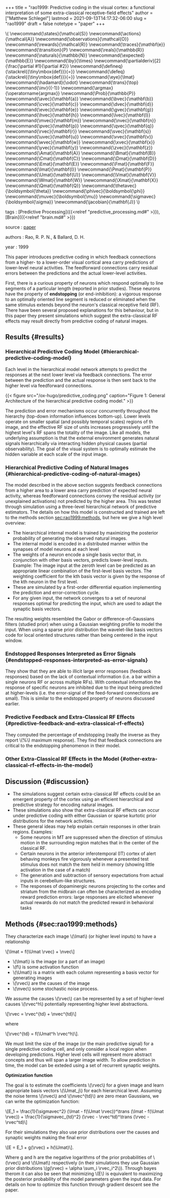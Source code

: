 +++
title = "rao1999: Predictive coding in the visual cortex: a functional interpretation of some extra-classical receptive-field effects"
author = ["Matthew Schlegel"]
lastmod = 2021-09-13T14:17:32-06:00
slug = "rao1999"
draft = false
notetype = "paper"
+++

\\( \newcommand{\states}{\mathcal{S}}
\newcommand{\actions}{\mathcal{A}}
\newcommand{\observations}{\mathcal{O}}
\newcommand{\rewards}{\mathcal{R}}
\newcommand{\traces}{\mathbf{e}}
\newcommand{\transition}{P}
\newcommand{\reals}{\mathbb{R}}
\newcommand{\naturals}{\mathbb{N}}
\newcommand{\expected}{\mathbb{E}}
\newcommand{\by}{\times}
\newcommand{\partialderiv}[2]{\frac{\partial #1}{\partial #2}}
\newcommand{\defineq}{\stackrel{{\tiny\mbox{def}}}{=}}
\newcommand{\defeq}{\stackrel{{\tiny\mbox{def}}}{=}}
\newcommand{\eye}{\Imat}
\newcommand{\hadamard}{\odot}
\newcommand{\trans}{\top}
\newcommand{\inv}{{-1}}
\newcommand{\argmax}{\operatorname{argmax}}
\newcommand{\Prob}{\mathbb{P}}
\newcommand{\avec}{\mathbf{a}}
\newcommand{\bvec}{\mathbf{b}}
\newcommand{\cvec}{\mathbf{c}}
\newcommand{\dvec}{\mathbf{d}}
\newcommand{\evec}{\mathbf{e}}
\newcommand{\gvec}{\mathbf{g}}
\newcommand{\hvec}{\mathbf{h}}
\newcommand{\lvec}{\mathbf{l}}
\newcommand{\mvec}{\mathbf{m}}
\newcommand{\nvec}{\mathbf{n}}
\newcommand{\pvec}{\mathbf{p}}
\newcommand{\qvec}{\mathbf{q}}
\newcommand{\rvec}{\mathbf{r}}
\newcommand{\svec}{\mathbf{s}}
\newcommand{\uvec}{\mathbf{u}}
\newcommand{\vvec}{\mathbf{v}}
\newcommand{\wvec}{\mathbf{w}}
\newcommand{\xvec}{\mathbf{x}}
\newcommand{\yvec}{\mathbf{y}}
\newcommand{\zvec}{\mathbf{z}}
\newcommand{\Amat}{\mathbf{A}}
\newcommand{\Bmat}{\mathbf{B}}
\newcommand{\Cmat}{\mathbf{C}}
\newcommand{\Dmat}{\mathbf{D}}
\newcommand{\Emat}{\mathbf{E}}
\newcommand{\Fmat}{\mathbf{F}}
\newcommand{\Imat}{\mathbf{I}}
\newcommand{\Pmat}{\mathbf{P}}
\newcommand{\Umat}{\mathbf{U}}
\newcommand{\Vmat}{\mathbf{V}}
\newcommand{\Wmat}{\mathbf{W}}
\newcommand{\Xmat}{\mathbf{X}}
\newcommand{\Qmat}{\mathbf{Q}}
\newcommand{\thetavec}{\boldsymbol{\theta}}
\newcommand{\phivec}{\boldsymbol{\phi}}
\newcommand{\muvec}{\boldsymbol{\mu}}
\newcommand{\sigmavec}{\boldsymbol{\sigma}}
\newcommand{\jacobian}{\mathbf{J}}
\\)

tags
: [Predictive Processing]({{<relref "predictive_processing.md#" >}}), [Brain]({{<relref "brain.md#" >}})

source
: [paper](https://idp.nature.com/authorize/casa?redirect%5Furi=https://www.nature.com/articles/nn0199%5F79&casa%5Ftoken=WctFb6PYsUMAAAAA:-fI3shY2s4cPPa6NEjYBQ5Tj0OSB7uLzWAnN5ULaVXJqfzQaumGNyv8QrFn%5F4b2Sz0zeNwq2ggKhnqvLqQ)

authors
: Rao, R. P. N., & Ballard, D. H.

year
: 1999

This paper introduces predictive coding in which feedback connections from a higher- to a lower-order visual cortical area carry predictions of lower-level neural activities. The feedforward connections carry residual errors between the predictions and the actual lower-level activities.

First, there is a curious property of neurons which respond optimally to line segments of a particular length (reported in prior studies). These neurons have the property of **endstopping** (or end-inhibition): a vigorous response to an optimally oriented line segment is reduced or eliminated when the same stimulus extends beyond the neuron's classical receptive field (RF). There have been several proposed explanations for this behaviour, but in this paper they present simulations which suggest the extra-classical RF effects may result directly from predictive coding of natural images.


## Results {#results}


### Hierarchical Predictive Coding Model {#hierarchical-predictive-coding-model}

Each level in the hierarchical model network attempts to predict the responses at the next lower level via feedback connections. The error between the prediction and the actual response is then sent back to the higher level via feedforward connections.

{{< figure src="/ox-hugo/predictive_coding.png" caption="Figure 1: General Architecture of the hierarchical predictive coding model." >}}

The prediction and error mechanisms occur concurrently throughout the hierarchy (top-down information influences bottom-up). Lower levels operate on smaller spatial (and possibly temporal scales) regions of th image, and the effective RF size of units increases progressively until the highest level's RF spans the totality of the image. Like all models, the underlying assumption is that the external environment generates natural signals hierarchically via interacting hidden physical causes (partial observability). The goal of the visual system is to optimally estimate the hidden variable at each scale of the input image.


### Hierarchical Predictive Coding of Natural Images {#hierarchical-predictive-coding-of-natural-images}

The model described in the above section suggests feedback connections from a higher area to a lower area carry prediction of expected neural activity, whereas feedforward connections convey the residual activity (or unexplained activations) not predicted by the higher area. This was tested through simulation using a three-level hierarchical network of predictive estimators. The details on how this model is constructed and trained are left to the methods section [sec:rao1999:methods](#sec:rao1999:methods), but here we give a high level overview:

-   The hierarchical internal model is trained by maximizing the posterior probability of generating the observed natural images.
-   The internal model is encoded in a distributed manner within the synapses of model neurons at each level
-   The weights of a neuron encode a single basis vector that, in conjunction with other basis vectors, predicts lower-level inputs.
    Example: The image input at the zeroth level can be predicted as an appropriate linear combination of the first-level basis vectors. The weighting coefficient for the kth basis vector is given by the response of the kth neuron in the first level.
-   These are simulated by a first-order differential equation implementing the prediction and error-correction cycle.
-   For any given input, the network converges to a set of neuronal responses optimal for predicting the input, which are used to adapt the synaptic basis vectors.

The resulting weights resembled the Gabor or difference-of-Gaussians filters (studied prior) when using a Gaussian weighting profile to model the input. When using a sparse prior distribution the wavelet-like basis vectors code for local oriented structures rather than being centered in the input window.


### Endstopped Responses Interpreted as Error Signals {#endstopped-responses-interpreted-as-error-signals}

They show that they are able to illicit large error responses (feedback responses) based on the lack of contextual information (i.e. a bar within a single neurons RF or across multiple RFs). With contextual information the response of specific neurons are inhibited due to the input being predicted at higher-levels (i.e. the error-signal of the feed-forward connections are small). This is similar to the endstopped property of neurons discussed earlier.


### Predictive Feedback and Extra-Classical RF Effects {#predictive-feedback-and-extra-classical-rf-effects}

They computed the percentage of endstopping (really the inverse as they report \\(\%\\) maximum response). They find that feedback connections are critical to the endstopping phenomenon in their model.


### Other Extra-Classical RF Effects in the Model {#other-extra-classical-rf-effects-in-the-model}


## Discussion {#discussion}

-   The simulations suggest certain extra-classical RF effects could be an emergent property of the cortex using an efficient hierarchical and predictive strategy for encoding natural images.
-   These simulations also show that extra-classical RF effects can occur under predictive coding with either Gaussian or sparse kurtotic prior distributions for the network activities.
-   These general ideas may help explain certain responses in other brain regions. Examples:
    -   Some neurons in MT are suppressed when the direction of stimulus motion in the surrounding region matches that in the center of the classical RF.
    -   Certain neurons in the anterior inferotemporal (IT) cortex of alert behaving monkeys fire vigorously whenever a presented test stimulus does not match the item held in memory (showing little activation in the case of a match)
    -   The generation and subtraction of sensory expectations from actual inputs in cerebellum-like structures.
    -   The responses of dopaminergic neurons projecting to the cortex and striatum from the midbrain can often be characterized as encoding reward prediction errors: large responses are elicited whenever actual rewards do not match the predicted reward in behavioral tasks


## Methods {#sec:rao1999:methods}

They characterize each image \\(\Imat\\) (or higher level inputs) to have a relationship

\\[\Imat = f(\Umat \rvec) + \nvec\\]

-   \\(\Imat\\) is the image (or a part of an image)
-   \\(f\\) is some activation function
-   \\(\Umat\\) is a matrix with each column representing a basis vector for generating images
-   \\(\rvec\\) are the causes of the image
-   \\(\nvec\\) some stochastic noise process.

We assume the causes \\(\rvec\\) can be represented by a set of higher-level causes \\(\rvec^h\\) potentially representing higher level abstractions.

\\[\rvec = \rvec^{td} + \nvec^{td}\\]

where

\\[\rvec^{td} = f(\Umat^h \rvec^h)\\].

We must limit the size of the image (or the main predictive signal) for a single predictive coding cell, and only consider a local region when developing predictions. Higher level cells will represent more abstract concepts and thus will span a larger image width. To allow prediction in time, the model can be exteded using a set of recurrent synaptic weights.

**Optimization function**

The goal is to estimate the coefficients \\(\rvec\\) for a given image and learn appropriate basis vectors \\(\Umat\_j\\) for each hierarchical level. Assuming the noise terms \\(\nvec\\) and \\(\nvec^{td}\\) are zero mean Gaussians, we can write the optimization function:

\\[E\_1 = \frac{1}{\sigmavec^2} (\Imat - f(\Umat \rvec))^\trans (\Imat - f(\Umat \rvec)) + \frac{1}{\sigmavec\_{td}^2} (\rvec - \rvec^td)^\trans (\rvec - \rvec^td)\\]

For their simulations they also use prior distributions over the causes and synaptic weights making the final error

\\[E = E\_1 + g(\rvec) + h(\Umat)\\].

Where g and h are the negative logarithms of the prior probabilities of \\(\rvec\\) and \\(\Umat\\) respectively (in their simulations they use Gaussian prior distributions \\(g(\rvec) = \alpha \sum\_i \rvec\_i^2\\)). Through bayes therom it can also be seen that minimizing \\(E\\) is equivalent to maximizing the posterior probability of the model parameters given the input data. For details on how to optimize this function through gradient descent see the paper.
